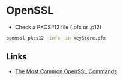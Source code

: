 # OpenSSL

* Check a PKCS#12 file (.pfx or .p12)

```bash
openssl pkcs12 -info -in keyStore.pfx
```

## Links

* [The Most Common OpenSSL Commands](https://www.sslshopper.com/article-most-common-openssl-commands.html)